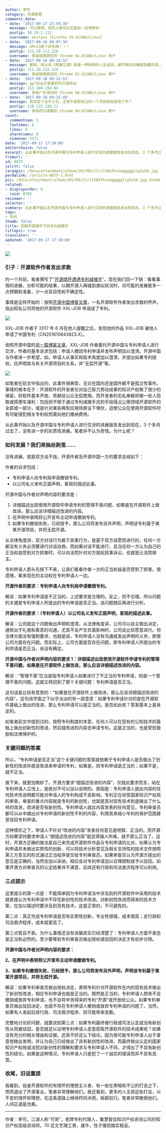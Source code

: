 ```yaml
---
author: 李可
category: 开源智慧
comments_data:
- date: '2017-09-17 23:59:38'
  message: 可以表明，有的人是可以无耻到一定境界的
  postip: 58.19.1.212
  username: mistyos [Firefox 55.0|GNU/Linux]
- date: '2017-09-18 08:07:34'
  message: GPLV3是个好东西！！！
  postip: 111.20.112.126
  username: 来自陕西西安的 Chrome 61.0|GNU/Linux 用户
- date: '2017-09-18 08:10:52'
  message: 是呀，所以读《笑傲江湖》真是一种别样的人生经历。越不群似的嘴脸隐藏的深。。。大理想往往是私利套现的遮羞布。当下讲情怀才能真正巩固私利，你说是为了私利，那很容易死在那些越不群手里！！！
  postip: 111.20.112.126
  username: 来自陕西西安的 Chrome 61.0|GNU/Linux 用户
- date: '2017-09-18 09:22:53'
  message: gpl协议才是最好的开源协议
  postip: 113.104.194.84
  username: 来自广东深圳的 Chrome 60.0|GNU/Linux 用户
- date: '2017-09-18 09:25:49'
  message: 其实这个也不少见，王垠不是把自己的一个项目授权给改了吗？
  postip: 118.122.120.11
  username: 来自四川成都的 Chrome 60.0|GNU/Linux 用户
count:
  commentnum: 5
  favtimes: 0
  likes: 0
  sharetimes: 0
  viewnum: 5171
date: '2017-09-17 17:38:00'
editorchoice: false
excerpt: 从此事开始以及开源中国与专利申请人进行交涉的进展报告发出到现在，3 个多月过去了，没有进一步的实质性进展。笔者并不认为奇怪。为什么呢？ 
fromurl: ''
id: 8875
islctt: false
largepic: /data/attachment/album/201709/17/173847hcneggggglcg5u56.jpg
permalink: /article-8875-1.html
pic: /data/attachment/album/201709/17/173847hcneggggglcg5u56.jpg.thumb.jpg
related:
- displayorder: 0
  raid: 8765
reviewer: ''
selector: ''
summary: 从此事开始以及开源中国与专利申请人进行交涉的进展报告发出到现在，3 个多月过去了，没有进一步的实质性进展。笔者并不认为奇怪。为什么呢？ 
tags:
- 专利
thumb: false
title: 回锅开源情怀下的专利咸猪手
titlepic: true
translator: ''
updated: '2017-09-17 17:38:00'
---
```


![](/data/attachment/album/201709/17/173847hcneggggglcg5u56.jpg)


### 引子：开源软件作者发出求救


约一个月前，笔者撰写了“[开源情怀遭遇专利咸猪手](/article-8765-1.html)”。现在我们回一下锅：看看事情的进展，分析可能的结果，以期开源人再碰到类似状况时，对可能的发展能多一点预期和准备，少一点盲目性和不确定性。


事情是这样开始的：按照[开源中国博客文章](https://my.oschina.net/xuxueli/blog/918201)，一名开源软件作者发出求救的呼声，指出知名公司将他的开源软件 XXL-JOB 申请成了专利。


![](/data/attachment/album/201709/17/173318m33nhsesszmjmh33.png)


XXL-JOB 作者于 2017 年 6 月在他人提醒之后，发现他的作品 XXL-JOB 被他人申请了中国专利（CN201610843823.X）。


依照开源中国的[另一篇博客文章](https://my.oschina.net/javayou/blog/918941)，XXL-JOB 作者委托开源中国与专利申请人进行交涉，作者的基本诉求包括：申请人撤回专利申请并发布声明加以澄清。开源中国与作者进一步希望，如，申请人从事实和技术角度加以澄清，并提出如果专利授权，应声明其与有关开源项目的关系，并“无偿开源”等。


![](/data/attachment/album/201709/17/173337ajlhhjzjkkhlmqrs.png)


如笔者在前文中指出的，此事件很典型，无论在国内还是国外都不是孤立性事件。事情的根本在于：开源软件的开发者仅对自己智力劳动成果的知识产权做了很少的保留，将软件基本开放、贡献给公众无偿使用。而开发者的无私奉献却被一些人窃取或搭便车谋利：包括但不限于通过专利咸猪手式的手段侵占公用领域开源软件的全部或一部分，或是针对某些典型应用场景设下埋伏，迫使公众在使用开源软件时有可能侵犯相关专利权而需向他们缴纳费用。


从此事开始以及开源中国与专利申请人进行交涉的进展报告发出到现在，3 个多月过去了，没有进一步的实质性进展。笔者并不认为奇怪。为什么呢？ 


### 如何发展？我们来抽丝剥茧……


没有进展，就是双方谈不拢。开源作者及开源中国一方的要求总结如下：


作者的诉求包括：


* 专利申请人向专利局申请撤销专利。
* 以公司名义发布正面声明，客观的描述此事。


开源中国与作者对声明内容的要求是：


1. 详细描述出现使用开源软件申请专利的管理不善问题，如果是在开源软件上做改进，那么应该详细描述改进的内容。
2. 在声明中表明将公开宣布主动申请撤销专利。
3. 如果专利撤销失败，已经授予，那么公司将发布另外声明，声明该专利基于某某开源项目，并将无偿开源。


从法律角度讲，双方对话行为属于民事行为，是基于双方自愿而进行的，任何一方都没有义务必须要进行对话协商。而如果对话不能进行，且当任何一方认为自己的正当权益受到对方损害时，可以向法院针对对方提起民事诉讼，也就是让法院做主。


专利申请人那头先按下不表，让我们看看作者一方的正当权益是否受到了损害。很遗憾，看来现在的主动权在专利申请人一边。


**开源作者的要求：专利申请人向专利局申请撤销专利。**


解读：如果专利申请是不正当的，上述要求是合理的。反之，则不合理。所以问题的关键是专利申请人所提出的专利申请是否正当。该问题随后再进行分析。


**开源作者的要求：（专利申请人）以公司名义发布正面声明，客观的描述此事。**


解读：公司就这个问题做出声明和澄清，从法律角度讲，公司可以自主做出决定，通常出于礼貌和善意的沟通，尤其不会产生负面影响时，公司会比较愿意进行。但法律方面没有强制要求，也就是说，专利申请人没有沟通或发出声明的义务，即使公司方面存在问题。而实际上，公司方面是否存在问题，即专利申请人所提出的专利申请是否正当，尚没有确定。


**开源中国与作者对声明内容的要求 1：详细描述出现使用开源软件申请专利的管理不善问题，如果是在开源软件上做改进，那么应该详细描述改进的内容。**


解读：“管理不善”应当是指专利申请人如果进行了不正当的专利申请，则是一个管理不善的问题。这就又转回到了那个关键问题：专利申请是否正当。


这句话是比较有意思的：“如果是在开源软件上做改进，那么应该详细描述改进的内容”。这句话字面之下似乎淡淡的有一层意思：如果专利申请针对的是在开源软件基础上做出的改进，那么专利申请可以是正当的。是否如此呢？答案基本上是肯定的。


如笔者前文中提到过的，按照专利制度的本意，任何人可以在现有的公知技术的基础上做出创新性的改进，然后就改进的内容去申请专利。这是正当的，也是受到鼓励和法律保护的。 


### 关键问题的答案


所以，“专利申请是否正当”这个关键问题的答案就依赖于专利申请人是否做出了创新性的改进并就该改进来申请的专利，如果是，则专利申请是正当的；如果不是，就不正当。


接下来，就更加微妙了。开源方要求“细描述改进的内容”，仅就此要求而言，站在专利申请人立场上，是绝对不可以加以说明的。原因是：专利申请人就此内容的任何技术性说明都可能对申请人的专利构成不良影响。专利正在经受国家知识产权局的审查，审查的重点内容就是专利的新创性，也就是其对现有技术到底做出了什么样的改进，改进是否有新创性。专利申请人就此内容发表的任何意见，专利审查员都可以从中摘出对专利申请的新创性不利的内容，利用其来缩小专利的保护范围甚至驳回专利申请。


这种情形之下，申请人不针对“改进的内容”发表任何意见是明智、正当的。而开源方如果坚持要求申请人“细描述改进的内容”就显得强人所难，就不那么正当了。这时，开源方正确的做法是自己来完成开源软件作品与专利申请的比对，如果认为专利申请并未做出实质性的创新，可以将技术分析意见及相关支持性的技术文件按照第三方意见的形式通过正当程序提交给专利审查员。如果审查员认为开源方提出的意见是正确的，当然会加以采纳，相应会对专利申请加以合理限制或予以驳回。如果开源方对审查员的认定结果并不满意，后续还有行政和司法救济程序可以利用。


### 三点提示


这里提示的第一点是：不能简单因为专利申请当中涉及到的开源软件中采用的技术就直接认为专利申请中不存在新创性的技术改进。对新创性改进而得来的技术方案，在加以描述时要涉及到现有技术，这是正常的，不可避免的。


第二点：真正完成专利申请是否有实质性创新，专业性很强，成本很高；走行政和司法救济程序，成本就更高了。


第三点暂且不表。为什么事情还没有进展其实已经清楚了：专利申请人方面不表态是正当和必然的。至少要等到专利审查员做出授权或驳回的决定才有初步分晓。


**开源中国与作者对声明内容的要求：**


**2、在声明中表明将公开宣布主动申请撤销专利。**


**3、如果专利撤销失败，已经授予，那么公司将发布另外声明，声明该专利基于某某开源项目，并将无偿开源。**


解读：如果专利审查员做出授权决定，表明专利针对开源软件在内的现有技术做出了新创性改进，相应专利申请也就是正当的。既然是正当的，专利申请人想来不会撤销或放弃专利申请，也不会将辛苦得来的专利“开源”或开放给公众。如果专利审查员做出驳回决定，也就不存在专利申请人撤销或放弃专利申请的问题了。当然，如果有人发起后续行政、司法救济程序，则可能带来变数。 


完整地讨论好问题，就要说到第三点：如果专利最终被行政或司法认定成没有新创性从而被驳回，是否就足以证明专利申请人恶意窃取开源软件的技术成果呢？如果没有充分的相关理由和证据，还真不好这么下结论。因为很可能专利申请人出于善意想做出发明，并认为自己已经做出了具有新创性的改进，而最终做出认定的国家知识产权局或法院对新创性的理解和要求与专利申请人不同，才得出了不具有新创性的结论。如果是这种情况，专利申请人只是犯了一个诚实的错误而并不具有恶意。


### 收尾，旧话重提


我看到，投身开源软件的有情怀的理想主义者，有一些在黑暗和不公的打击之下，愤而退出了开源事业。笔者非常理解他们。我还看到，更多的人无视这些打击，以不变的情怀和理想，在这条道路上继续栉风沐雨，砥砺前行。笔者非常敬佩他们。人间正道是沧桑。




---


作者：李可，江湖人称“可哥”，老牌专利代理人，集慧智佳知识产权咨询公司的知识产权高级咨询师。70 后文艺理工男，属牛，性子慢但踏实稳妥。